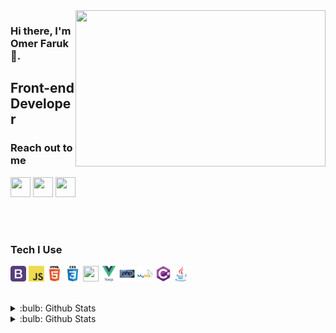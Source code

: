 <!--Headers-->
<img src="https://media.giphy.com/media/KFP075hQd90nI0xKlB/giphy.gif" align="right" width="400" height="250">

### Hi there, I'm Omer Faruk 👋.
## Front-end Developer 

### Reach out to me
[<img height="32" width="32" src="https://unpkg.com/simple-icons@v6/icons/linkedin.svg" />][Linkedin]
[<img height="32" width="32" src="https://unpkg.com/simple-icons@v6/icons/twitter.svg" />][Twitter]
[<img height="32" width="32" src="https://unpkg.com/simple-icons@v6/icons/instagram.svg" />][Instagram]

<br/>
<br/>

### Tech I Use

<img src="https://raw.githubusercontent.com/github/explore/80688e429a7d4ef2fca1e82350fe8e3517d3494d/topics/bootstrap/bootstrap.png" width="25" height="25"> <img src="https://raw.githubusercontent.com/github/explore/80688e429a7d4ef2fca1e82350fe8e3517d3494d/topics/javascript/javascript.png" width="25" height="25">
<img src="https://raw.githubusercontent.com/devicons/devicon/master/icons/html5/html5-original-wordmark.svg" width="25" height="25">
<img src="https://raw.githubusercontent.com/devicons/devicon/master/icons/css3/css3-original-wordmark.svg" width="25" height="25">
<img src="https://camo.githubusercontent.com/5c92eeb467fd5d2b1ef1c560e3c3c2f758a8d4e03a8136bda7b41a2d3d4a1b59/68747470733a2f2f72656163746e61746976652e6465762f696d672f6865616465725f6c6f676f2e737667" width="25" height="25">
<img src="https://raw.githubusercontent.com/devicons/devicon/master/icons/vuejs/vuejs-original-wordmark.svg" width="25" height="25">
<img src="https://raw.githubusercontent.com/devicons/devicon/master/icons/php/php-original.svg" width="25" height="25">
<img src="https://raw.githubusercontent.com/devicons/devicon/master/icons/mysql/mysql-original-wordmark.svg" width="25" height="25">
<img src="https://raw.githubusercontent.com/devicons/devicon/master/icons/csharp/csharp-original.svg" width="25" height="25">
<img src="https://raw.githubusercontent.com/devicons/devicon/master/icons/java/java-original.svg" width="25" height="25">
<br/>
<br/>
<details>
<summary>:bulb: Github Stats</summary>
<img src="https://github-readme-stats.vercel.app/api?username=frkinal&theme=merko">
</details>

<details>
<summary>:bulb: Github Stats</summary>
<img src="https://github-readme-stats.vercel.app/api/top-langs/?username=frkinal&layout=compact">
</details>


[Linkedin]:https://www.linkedin.com/in/%C3%B6mer-faruk-inal-5b700a19b/
[Twitter]:https://twitter.com/frkinal
[Instagram]:https://www.instagram.com/frkinal/